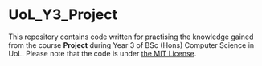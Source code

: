 # UoL_Y3_Project

This repository contains code written for practising the knowledge gained from the course **Project** during Year 3 of BSc (Hons) Computer Science in UoL. Please note that the code is under [the MIT License](https://github.com/ArvinZJC/UoL_Y3_Project/blob/master/LICENSE).